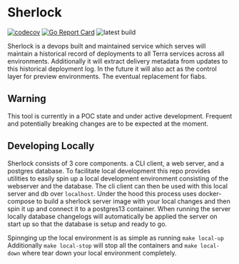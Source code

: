 # Sherlock

[![codecov](https://codecov.io/gh/broadinstitute/sherlock/branch/main/graph/badge.svg?token=kk4gi8Wa3a)](https://codecov.io/gh/broadinstitute/sherlock)  [![Go Report Card](https://goreportcard.com/badge/github.com/broadinstitute/sherlock)](https://goreportcard.com/report/github.com/broadinstitute/sherlock)  ![latest build](https://github.com/broadinstitute/sherlock/actions/workflows/build.yaml/badge.svg?branch=main)

Sherlock is a devops built and maintained service which serves will maintain a historical record of deployments to all Terra services across all environments. 
Additionally it will extract delivery metadata from updates to this historical deployment log. In the future it will also act as the control layer for preview environments.
The eventual replacement for fiabs. 

## Warning
This tool is currently in a POC state and under active development. Frequent and potentially breaking changes are to be expected at the moment.


## Developing Locally

Sherlock consists of 3 core components. a CLI client, a web server, and a postgres database. To facilitate local development this repo provides utilities to easily spin
up a local development environment consisting of the webserver and the database. The cli client can then be used with this local server and db over `localhost`.
Under the hood this process uses docker-compose to build a sherlock server image with your local changes and then spin it up and connect it to a postgres13 container.
When running the server locally database changelogs will automatically be applied the server on start up so that the database is setup and ready to go.

Spinnging up the local environment is as simple as running `make local-up`
Additionally `make local-stop` will stop all the containers and `make local-down` where tear down your local environment completely.
